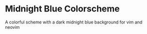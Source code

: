 # Midnight Blue Colorscheme

A colorful scheme with a dark midnight blue background for vim and neovim
